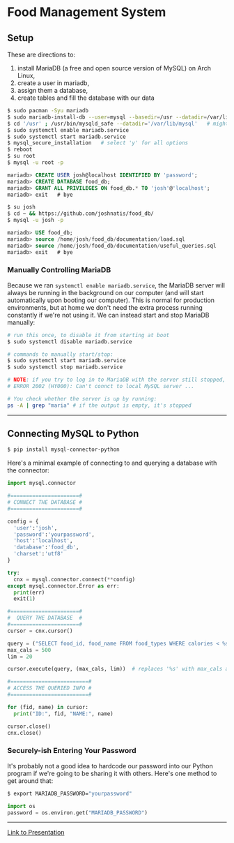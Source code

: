 # Food Management System

## Setup
These are directions to:
1. install MariaDB (a free and open source version of MySQL) on Arch Linux,
2. create a user in mariadb,
3. assign them a database,
4. create tables and fill the database with our data
```bash
$ sudo pacman -Syu mariadb
$ sudo mariadb-install-db --user=mysql --basedir=/usr --datadir=/var/lib/mysql
$ cd '/usr' ; /usr/bin/mysqld_safe --datadir='/var/lib/mysql'   # might not be necessary
$ sudo systemctl enable mariadb.service
$ sudo systemctl start mariadb.service
$ mysql_secure_installation   # select 'y' for all options
$ reboot
$ su root
$ mysql -u root -p
```
```sql
mariadb> CREATE USER josh@localhost IDENTIFIED BY 'password';
mariadb> CREATE DATABASE food_db;
mariadb> GRANT ALL PRIVILEGES ON food_db.* TO 'josh'@'localhost';
mariadb> exit   # bye
```
```bash
$ su josh
$ cd ~ && https://github.com/joshnatis/food_db/
$ mysql -u josh -p
```
```sql
mariadb> USE food_db;
mariadb> source /home/josh/food_db/documentation/load.sql
mariadb> source /home/josh/food_db/documentation/useful_queries.sql
mariadb> exit   # bye
```
### Manually Controlling MariaDB
Because we ran `systemctl enable mariadb.service`, the MariaDB server will always be running in the background on our computer (and will start automatically upon booting our computer). This is normal for production environments, but at home we don't need the extra process running constantly if we're not using it. We can instead start and stop MariaDB manually:
```bash
# run this once, to disable it from starting at boot
$ sudo systemctl disable mariadb.service

# commands to manually start/stop:
$ sudo systemctl start mariadb.service
$ sudo systemctl stop mariadb.service

# NOTE: if you try to log in to MariaDB with the server still stopped, you'll get the following error:
# ERROR 2002 (HY000): Can't connct to local MySQL server ...

# You check whether the server is up by running:
ps -A | grep "maria" # if the output is empty, it's stopped
```
---
## Connecting MySQL to Python
```bash
$ pip install mysql-connector-python
```
Here's a minimal example of connecting to and querying a database with the connector:
```python
import mysql.connector

#======================#
# CONNECT THE DATABASE #
#======================#

config = {
  'user':'josh',
  'password':'yourpassword',
  'host':'localhost',
  'database':'food_db',
  'charset':'utf8'
}

try:
  cnx = mysql.connector.connect(**config)
except mysql.connector.Error as err:
  print(err)
  exit(1)

#======================#
#  QUERY THE DATABASE  #
#======================#
cursor = cnx.cursor()

query = ("SELECT food_id, food_name FROM food_types WHERE calories < %s LIMIT %s")
max_cals = 500
lim = 20

cursor.execute(query, (max_cals, lim))  # replaces '%s' with max_cals and lim, respectively

#=========================#
# ACCESS THE QUERIED INFO #
#=========================#

for (fid, name) in cursor:
  print("ID:", fid, "NAME:", name)

cursor.close()
cnx.close()
```
### Securely-ish Entering Your Password
It's probably not a good idea to hardcode our password into our Python program if we're going to be sharing it with others. Here's one method to get around that:
```bash
$ export MARIADB_PASSWORD="yourpassword"
```
```python
import os
password = os.environ.get("MARIADB_PASSWORD")
```

---

[Link to Presentation](https://docs.google.com/presentation/d/1YkzTePw4BZuKCEPLfe2GVGyBCsglpgu4ILT1aibKvCc/edit?usp=sharing)
